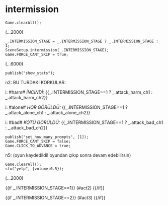 # intermission

`Game.clearAll();`

(...2000)

```
_.INTERMISSION_STAGE = _.INTERMISSION_STAGE ? _.INTERMISSION_STAGE : 1;
SceneSetup.intermission(_.INTERMISSION_STAGE);
Game.FORCE_CANT_SKIP = true;
```

(...6000)

```
publish("show_stats");
```

n2: BU TURDAKİ KORKULAR:

i: #harm# *İNCİNDİ:* {{_.INTERMISSION_STAGE==1 ? _.attack_harm_ch1 : _.attack_harm_ch2}}

i: #alone# *HOR GÖRÜLDÜ:* {{_.INTERMISSION_STAGE==1 ? _.attack_alone_ch1 : _.attack_alone_ch2}}

i: #bad# *KÖTÜ GÖRÜLDÜ:* {{_.INTERMISSION_STAGE==1 ? _.attack_bad_ch1 : _.attack_bad_ch2}}


```
publish("set_how_many_prompts", [1]);
Game.FORCE_CANT_SKIP = false;
Game.CLICK_TO_ADVANCE = true;
```

n5: (oyun kaydedildi! oyundan çıkıp sonra devam edebilirsin)

```
Game.clearAll();
sfx("yelp", {volume:0.5});
```

(...2000)

{{if _.INTERMISSION_STAGE==1}}
(#act2)
{{/if}}

{{if _.INTERMISSION_STAGE==2}}
(#act3)
{{/if}}
